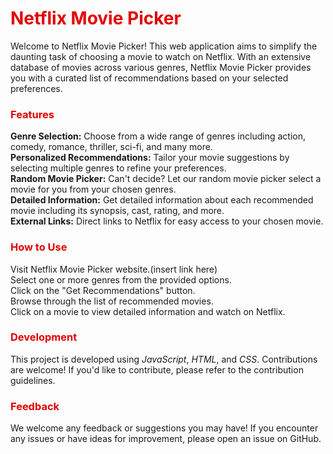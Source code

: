 # <font color= "#e20000">Netflix Movie Picker</font>

Welcome to Netflix Movie Picker! This web application aims to simplify the daunting task of choosing a movie to watch on Netflix. With an extensive database of movies across various genres, Netflix Movie Picker provides you with a curated list of recommendations based on your selected preferences.

### <font color= "#e20000">Features</font>
__Genre Selection:__ Choose from a wide range of genres including action, comedy, romance, thriller, sci-fi, and many more.  
__Personalized Recommendations:__ Tailor your movie suggestions by selecting multiple genres to refine your preferences.  
__Random Movie Picker:__ Can't decide? Let our random movie picker select a movie for you from your chosen genres.  
__Detailed Information:__ Get detailed information about each recommended movie including its synopsis, cast, rating, and more.  
__External Links:__ Direct links to Netflix for easy access to your chosen movie.  

### <font color= "#e20000">How to Use</font>
Visit Netflix Movie Picker website.(insert link here)  
Select one or more genres from the provided options.  
Click on the "Get Recommendations" button.  
Browse through the list of recommended movies.  
Click on a movie to view detailed information and watch on Netflix.  

### <font color= "#e20000">Development</font>
This project is developed using *JavaScript*, *HTML*, and *CSS*. Contributions are welcome! If you'd like to contribute, please refer to the contribution guidelines.

### <font color= "#e20000">Feedback</font>
We welcome any feedback or suggestions you may have! If you encounter any issues or have ideas for improvement, please open an issue on GitHub.



